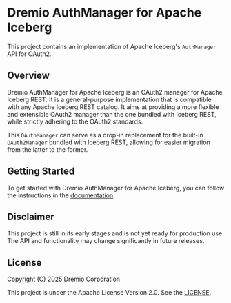 <!--
Copyright (C) 2025 Dremio Corporation

Licensed under the Apache License, Version 2.0 (the "License");
you may not use this file except in compliance with the License.
You may obtain a copy of the License at

    http://www.apache.org/licenses/LICENSE-2.0

Unless required by applicable law or agreed to in writing, software
distributed under the License is distributed on an "AS IS" BASIS,
WITHOUT WARRANTIES OR CONDITIONS OF ANY KIND, either express or implied.
See the License for the specific language governing permissions and
limitations under the License.
-->
# Dremio AuthManager for Apache Iceberg

This project contains an implementation of Apache Iceberg's `AuthManager` API for OAuth2.

## Overview

Dremio AuthManager for Apache Iceberg is an OAuth2 manager for Apache Iceberg REST. It is a
general-purpose implementation that is compatible with any Apache Iceberg REST catalog. It aims at
providing a more flexible and extensible OAuth2 manager than the one bundled with Iceberg REST,
while strictly adhering to the OAuth2 standards.

This `OAuthManager` can serve as a drop-in replacement for the built-in `OAuth2Manager` bundled
with Iceberg REST, allowing for easier migration from the latter to the former.

## Getting Started

To get started with Dremio AuthManager for Apache Iceberg, you can follow the instructions in the
[documentation](./docs).

## Disclaimer

This project is still in its early stages and is not yet ready for production use. The API and
functionality may change significantly in future releases.

## License

Copyright (C) 2025 Dremio Corporation

This project is under the Apache License Version 2.0. See the [LICENSE](LICENSE).
